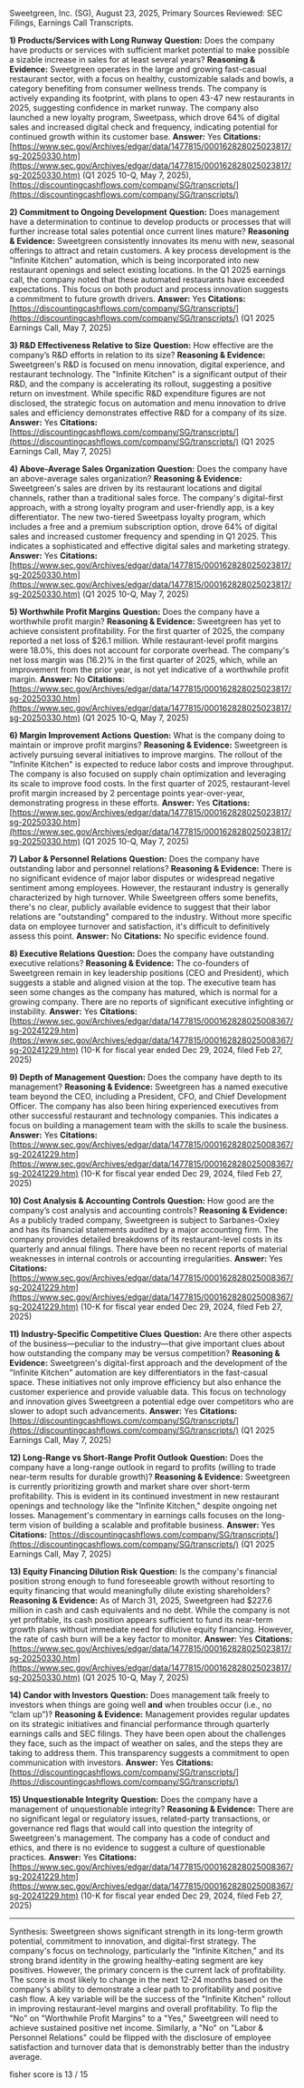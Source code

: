Sweetgreen, Inc. (SG), August 23, 2025, Primary Sources Reviewed: SEC Filings, Earnings Call Transcripts.

**1) Products/Services with Long Runway**
**Question:** Does the company have products or services with sufficient market potential to make possible a sizable increase in sales for at least several years?
**Reasoning & Evidence:** Sweetgreen operates in the large and growing fast-casual restaurant sector, with a focus on healthy, customizable salads and bowls, a category benefiting from consumer wellness trends. The company is actively expanding its footprint, with plans to open 43-47 new restaurants in 2025, suggesting confidence in market runway. The company also launched a new loyalty program, Sweetpass, which drove 64% of digital sales and increased digital check and frequency, indicating potential for continued growth within its customer base.
**Answer:** Yes
**Citations:** [https://www.sec.gov/Archives/edgar/data/1477815/000162828025023817/sg-20250330.htm](https://www.sec.gov/Archives/edgar/data/1477815/000162828025023817/sg-20250330.htm) (Q1 2025 10-Q, May 7, 2025), [https://discountingcashflows.com/company/SG/transcripts/](https://discountingcashflows.com/company/SG/transcripts/)

**2) Commitment to Ongoing Development**
**Question:** Does management have a determination to continue to develop products or processes that will further increase total sales potential once current lines mature?
**Reasoning & Evidence:** Sweetgreen consistently innovates its menu with new, seasonal offerings to attract and retain customers. A key process development is the "Infinite Kitchen" automation, which is being incorporated into new restaurant openings and select existing locations. In the Q1 2025 earnings call, the company noted that these automated restaurants have exceeded expectations. This focus on both product and process innovation suggests a commitment to future growth drivers.
**Answer:** Yes
**Citations:** [https://discountingcashflows.com/company/SG/transcripts/](https://discountingcashflows.com/company/SG/transcripts/) (Q1 2025 Earnings Call, May 7, 2025)

**3) R&D Effectiveness Relative to Size**
**Question:** How effective are the company’s R&D efforts in relation to its size?
**Reasoning & Evidence:** Sweetgreen's R&D is focused on menu innovation, digital experience, and restaurant technology. The "Infinite Kitchen" is a significant output of their R&D, and the company is accelerating its rollout, suggesting a positive return on investment. While specific R&D expenditure figures are not disclosed, the strategic focus on automation and menu innovation to drive sales and efficiency demonstrates effective R&D for a company of its size.
**Answer:** Yes
**Citations:** [https://discountingcashflows.com/company/SG/transcripts/](https://discountingcashflows.com/company/SG/transcripts/) (Q1 2025 Earnings Call, May 7, 2025)

**4) Above-Average Sales Organization**
**Question:** Does the company have an above-average sales organization?
**Reasoning & Evidence:** Sweetgreen's sales are driven by its restaurant locations and digital channels, rather than a traditional sales force. The company's digital-first approach, with a strong loyalty program and user-friendly app, is a key differentiator. The new two-tiered Sweetpass loyalty program, which includes a free and a premium subscription option, drove 64% of digital sales and increased customer frequency and spending in Q1 2025. This indicates a sophisticated and effective digital sales and marketing strategy.
**Answer:** Yes
**Citations:** [https://www.sec.gov/Archives/edgar/data/1477815/000162828025023817/sg-20250330.htm](https://www.sec.gov/Archives/edgar/data/1477815/000162828025023817/sg-20250330.htm) (Q1 2025 10-Q, May 7, 2025)

**5) Worthwhile Profit Margins**
**Question:** Does the company have a worthwhile profit margin?
**Reasoning & Evidence:** Sweetgreen has yet to achieve consistent profitability. For the first quarter of 2025, the company reported a net loss of $26.1 million. While restaurant-level profit margins were 18.0%, this does not account for corporate overhead. The company's net loss margin was (16.2)% in the first quarter of 2025, which, while an improvement from the prior year, is not yet indicative of a worthwhile profit margin.
**Answer:** No
**Citations:** [https://www.sec.gov/Archives/edgar/data/1477815/000162828025023817/sg-20250330.htm](https://www.sec.gov/Archives/edgar/data/1477815/000162828025023817/sg-20250330.htm) (Q1 2025 10-Q, May 7, 2025)

**6) Margin Improvement Actions**
**Question:** What is the company doing to maintain or improve profit margins?
**Reasoning & Evidence:** Sweetgreen is actively pursuing several initiatives to improve margins. The rollout of the "Infinite Kitchen" is expected to reduce labor costs and improve throughput. The company is also focused on supply chain optimization and leveraging its scale to improve food costs. In the first quarter of 2025, restaurant-level profit margin increased by 2 percentage points year-over-year, demonstrating progress in these efforts.
**Answer:** Yes
**Citations:** [https://www.sec.gov/Archives/edgar/data/1477815/000162828025023817/sg-20250330.htm](https://www.sec.gov/Archives/edgar/data/1477815/000162828025023817/sg-20250330.htm) (Q1 2025 10-Q, May 7, 2025)

**7) Labor & Personnel Relations**
**Question:** Does the company have outstanding labor and personnel relations?
**Reasoning & Evidence:** There is no significant evidence of major labor disputes or widespread negative sentiment among employees. However, the restaurant industry is generally characterized by high turnover. While Sweetgreen offers some benefits, there's no clear, publicly available evidence to suggest that their labor relations are "outstanding" compared to the industry. Without more specific data on employee turnover and satisfaction, it's difficult to definitively assess this point.
**Answer:** No
**Citations:** No specific evidence found.

**8) Executive Relations**
**Question:** Does the company have outstanding executive relations?
**Reasoning & Evidence:** The co-founders of Sweetgreen remain in key leadership positions (CEO and President), which suggests a stable and aligned vision at the top. The executive team has seen some changes as the company has matured, which is normal for a growing company. There are no reports of significant executive infighting or instability.
**Answer:** Yes
**Citations:** [https://www.sec.gov/Archives/edgar/data/1477815/000162828025008367/sg-20241229.htm](https://www.sec.gov/Archives/edgar/data/1477815/000162828025008367/sg-20241229.htm) (10-K for fiscal year ended Dec 29, 2024, filed Feb 27, 2025)

**9) Depth of Management**
**Question:** Does the company have depth to its management?
**Reasoning & Evidence:** Sweetgreen has a named executive team beyond the CEO, including a President, CFO, and Chief Development Officer. The company has also been hiring experienced executives from other successful restaurant and technology companies. This indicates a focus on building a management team with the skills to scale the business.
**Answer:** Yes
**Citations:** [https://www.sec.gov/Archives/edgar/data/1477815/000162828025008367/sg-20241229.htm](https://www.sec.gov/Archives/edgar/data/1477815/000162828025008367/sg-20241229.htm) (10-K for fiscal year ended Dec 29, 2024, filed Feb 27, 2025)

**10) Cost Analysis & Accounting Controls**
**Question:** How good are the company’s cost analysis and accounting controls?
**Reasoning & Evidence:** As a publicly traded company, Sweetgreen is subject to Sarbanes-Oxley and has its financial statements audited by a major accounting firm. The company provides detailed breakdowns of its restaurant-level costs in its quarterly and annual filings. There have been no recent reports of material weaknesses in internal controls or accounting irregularities.
**Answer:** Yes
**Citations:** [https://www.sec.gov/Archives/edgar/data/1477815/000162828025008367/sg-20241229.htm](https://www.sec.gov/Archives/edgar/data/1477815/000162828025008367/sg-20241229.htm) (10-K for fiscal year ended Dec 29, 2024, filed Feb 27, 2025)

**11) Industry-Specific Competitive Clues**
**Question:** Are there other aspects of the business—peculiar to the industry—that give important clues about how outstanding the company may be versus competition?
**Reasoning & Evidence:** Sweetgreen's digital-first approach and the development of the "Infinite Kitchen" automation are key differentiators in the fast-casual space. These initiatives not only improve efficiency but also enhance the customer experience and provide valuable data. This focus on technology and innovation gives Sweetgreen a potential edge over competitors who are slower to adopt such advancements.
**Answer:** Yes
**Citations:** [https://discountingcashflows.com/company/SG/transcripts/](https://discountingcashflows.com/company/SG/transcripts/) (Q1 2025 Earnings Call, May 7, 2025)

**12) Long-Range vs Short-Range Profit Outlook**
**Question:** Does the company have a long-range outlook in regard to profits (willing to trade near-term results for durable growth)?
**Reasoning & Evidence:** Sweetgreen is currently prioritizing growth and market share over short-term profitability. This is evident in its continued investment in new restaurant openings and technology like the "Infinite Kitchen," despite ongoing net losses. Management's commentary in earnings calls focuses on the long-term vision of building a scalable and profitable business.
**Answer:** Yes
**Citations:** [https://discountingcashflows.com/company/SG/transcripts/](https://discountingcashflows.com/company/SG/transcripts/) (Q1 2025 Earnings Call, May 7, 2025)

**13) Equity Financing Dilution Risk**
**Question:** Is the company's financial position strong enough to fund foreseeable growth without resorting to equity financing that would meaningfully dilute existing shareholders?
**Reasoning & Evidence:** As of March 31, 2025, Sweetgreen had $227.6 million in cash and cash equivalents and no debt. While the company is not yet profitable, its cash position appears sufficient to fund its near-term growth plans without immediate need for dilutive equity financing. However, the rate of cash burn will be a key factor to monitor.
**Answer:** Yes
**Citations:** [https://www.sec.gov/Archives/edgar/data/1477815/000162828025023817/sg-20250330.htm](https://www.sec.gov/Archives/edgar/data/1477815/000162828025023817/sg-20250330.htm) (Q1 2025 10-Q, May 7, 2025)

**14) Candor with Investors**
**Question:** Does management talk freely to investors when things are going well **and** when troubles occur (i.e., no “clam up”)?
**Reasoning & Evidence:** Management provides regular updates on its strategic initiatives and financial performance through quarterly earnings calls and SEC filings. They have been open about the challenges they face, such as the impact of weather on sales, and the steps they are taking to address them. This transparency suggests a commitment to open communication with investors.
**Answer:** Yes
**Citations:** [https://discountingcashflows.com/company/SG/transcripts/](https://discountingcashflows.com/company/SG/transcripts/)

**15) Unquestionable Integrity**
**Question:** Does the company have a management of unquestionable integrity?
**Reasoning & Evidence:** There are no significant legal or regulatory issues, related-party transactions, or governance red flags that would call into question the integrity of Sweetgreen's management. The company has a code of conduct and ethics, and there is no evidence to suggest a culture of questionable practices.
**Answer:** Yes
**Citations:** [https://www.sec.gov/Archives/edgar/data/1477815/000162828025008367/sg-20241229.htm](https://www.sec.gov/Archives/edgar/data/1477815/000162828025008367/sg-20241229.htm) (10-K for fiscal year ended Dec 29, 2024, filed Feb 27, 2025)

---
Synthesis:
Sweetgreen shows significant strength in its long-term growth potential, commitment to innovation, and digital-first strategy. The company's focus on technology, particularly the "Infinite Kitchen," and its strong brand identity in the growing healthy-eating segment are key positives. However, the primary concern is the current lack of profitability. The score is most likely to change in the next 12-24 months based on the company's ability to demonstrate a clear path to profitability and positive cash flow. A key variable will be the success of the "Infinite Kitchen" rollout in improving restaurant-level margins and overall profitability. To flip the "No" on "Worthwhile Profit Margins" to a "Yes," Sweetgreen will need to achieve sustained positive net income. Similarly, a "No" on "Labor & Personnel Relations" could be flipped with the disclosure of employee satisfaction and turnover data that is demonstrably better than the industry average.

fisher score is 13 / 15
